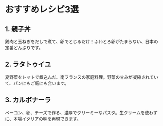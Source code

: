 # おすすめレシピ3選

## 1. 親子丼
鶏肉と玉ねぎをだしで煮て、卵でとじるだけ！ふわとろ卵がたまらない、日本の定番どんぶりです。

## 2. ラタトゥイユ
夏野菜をトマトで煮込んだ、南フランスの家庭料理。野菜の甘みが凝縮されていて、パンにもご飯にも合います。

## 3. カルボナーラ
ベーコン、卵、チーズで作る、濃厚でクリーミーなパスタ。生クリームを使わずに、本場イタリアの味を再現できます。
